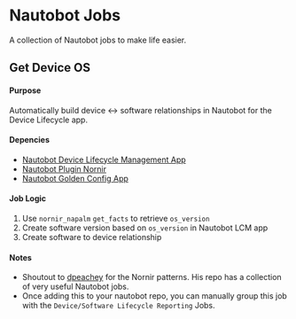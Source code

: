 # Nautobot Jobs
A collection of Nautobot jobs to make life easier.
## Get Device OS
#### Purpose
Automatically build device <-> software relationships in Nautobot for the
Device Lifecycle app.
#### Depencies
- [Nautobot Device Lifecycle Management App](https://github.com/nautobot/nautobot-plugin-device-lifecycle-mgmt)
- [Nautobot Plugin Nornir](nautobot_plugin_nornir)
- [Nautobot Golden Config App](https://github.com/nautobot/nautobot-plugin-golden-config)
#### Job Logic
1. Use `nornir_napalm` `get_facts` to retrieve `os_version`
2. Create software version based on `os_version` in Nautobot LCM app
3. Create software to device relationship
#### Notes
- Shoutout to [dpeachey](https://github.com/dpeachey/nautobot-custom-jobs) for
the Nornir patterns. His repo has a collection of very useful Nautobot jobs.
- Once adding this to your nautobot repo, you can manually
group this job with the `Device/Software Lifecycle Reporting`
Jobs.
